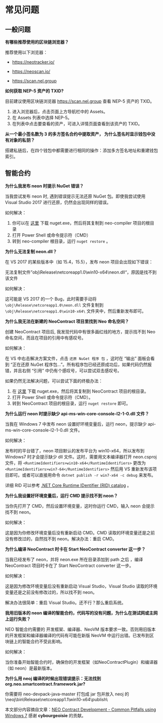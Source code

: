 # 常见问题

## 一般问题

**有哪些推荐使用的区块链浏览器？**

推荐使用以下浏览器：

- https://neotracker.io/

- https://neoscan.io/
- https://scan.nel.group

**如何获取 NEP-5 资产的 TXID?**

目前建议使用区块链浏览器 https://scan.nel.group 查看 NEP-5 资产的 TXID。

1. 进入浏览器后，点击页面上方导航栏中的 Assets。 
2. 在 Assets 列表中选择 NEP-5。
3. 在列表中点击要查看的资产，可进入详情页面查看到该资产的 TXID。

**从一个最小签名数为 3 的多方签名合约中提取资产， 为什么签名时显示钱包中没有对象的私钥？**

搭建私链后，在四个钱包中都需要进行相同的操作：添加多方签名地址和重建钱包索引。

## 智能合约

**为什么我发布 neon 时提示 NuGet 错误？**

当我尝试发布 neon 时, 遇到错误提示无法还原 NuGet 包。即使我尝试使用 Visual Studio 2017 进行还原，仍然会出现同样的错误。

如何解决：

1. 你可以在 [这里](https://www.nuget.org/downloads) 下载 nuget.exe，然后将其复制到 neo-compiler 项目的根目录
2. 打开 Power Shell 或命令提示符（CMD）
3. 转到 neo-compiler 根目录，运行 `nuget restore` 。

**为什么无法复制 neon.dll？**

在 VS 2017 的某些版本中（如 15.4，15.5），发布 neon 项目会出现如下错误：

无法复制文件”obj\Release\netcoreapp1.0\win10-x64\neon.dll“，原因是找不到该文件

如何解决：

这可能是 VS 2017 的一个 Bug，此时需要手动将 `\obj\Release\netcoreapp1.0\neon.dll` 文件复制到 `\obj\Release\netcoreapp1.0\win10-x64\` 文件夹中，然后重新发布即可。

**为什么我无法在新建的 NeoContract 项目里找到 Neo 命名空间？**

创建 NeoContract 项目后, 我发现代码中有很多画红线的地方，提示找不到 Neo 命名空间，而且在项目的引用中有感叹号。

如何解决：

在 VS 中右击解决方案文件，点击 `还原 NuGet 程序 包` ，这时在 “输出” 面板会看到 “正在还原 NuGet 程序包...”。所有程序包已经还原成功后，如果代码仍然报错，并且右侧 “引用” 中仍有个感叹号，可以尝试双击感叹号。

如果仍然无法解决问题，可以尝试下面的终极办法：

1. 在 [这里](https://www.nuget.org/downloads) 下载 nuget.exe，然后将其复制到 NeoContract 项目的根目录。
2. 打开 Power Shell 或命令提示符（CMD）。
3. 转到 NeoContract 项目的根目录，运行 `nuget restore` 即可。

**为什么运行 neon 时提示缺少 api-ms-win-core-console-l2-1-0.dll 文件？**

当我在 Windows 7 中发布 neon 设置好环境变量后，运行 neon，提示缺少  api-ms-win-core-console-l2-1-0.dll 文件。

如何解决：

发布时的平台错了，neon 项目默认的发布平台为 win10-x64，所以发布到 Windows7 时才会提示缺少 dll 文件。这时，需要用文本编译器打开 neon.csproj 文件，将 `<RuntimeIdentifiers>win10-x64</RuntimeIdentifiers>` 更改为 `<RuntimeIdentifiers>win7-64</RuntimeIdentifiers>` 然后用 VS 重新发布该项目即可。或者可以直接用命令 `dotnet publish -r win7-x64 -c debug` 来发布。

详细 RID 可以参考 [.NET Core Runtime IDentifier (RID) catalog](https://docs.microsoft.com/en-us/dotnet/core/rid-catalog) 。

**为什么我设置好环境变量后，运行 CMD 提示找不到 neon？**

当你先打开了 CMD，然后设置环境变量，这时你运行 CMD，输入 neon 会提示找不到 neon。

如何解决：

这是因为你修改环境变量后没有重新启动 CMD。CMD 读取的环境变量还是之前没有修改过的，自然找不到 neon。解决办法：重启 CMD。

**为什么编译 NeoContract 时卡在 Start NeoContract converter 这一步？**

当我已经发布了 neon，并将 neon.exe 所在目录添加到 path 之后 ，编译 NeoContract 项目时卡在了 Start NeoContract converter 这一步。

如何解决：

这是因为修改环境变量后没有重新启动 Visual Studio，Visual Studio 读取的环境变量还是之前没有修改过的，所以找不到 neon。

解决办法很简单：重启 Visual Studio。还不行？那么重启系统。

**我用旧版本的 neon 编译的智能合约，代码写的没有问题，为什么在测试网或主网上运行失败？**

NEO 智能合约需要的 开发框架、编译器、NeoVM 版本要求一致。否则用旧版本的开发框架和编译器编译的代码有可能在新版 NeoVM 中运行出错。已发布到区块链上的智能合约不受此影响。

如何解决：

当你准备开始智能合约时，确保你的开发框架（如NeoContractPlugin）和编译器（如 neon）是最新版本。

**为什么用 neoj 编译的时候出现错误提示：无法找到 org.neo.smartcontract.framework.jar?**

你需要将 neo-devpack-java-master 打包成 jar 包并放入 neoj 的 \neoj\bin\Release\netcoreapp1.1\win10-x64\publish\

本文部分内容摘自文章：[NEO Contract Development - Common Pitfalls using Windows 7](https://steemit.com/neo/@cybourgeoisie/neo-contract-development-common-pitfalls-using-windows-7) 感谢 **cybourgeoisie** 的贡献。
